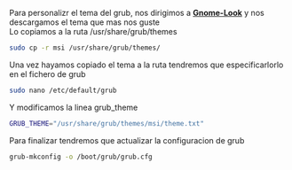 Para personalizr el tema del grub, nos dirigimos a **[Gnome-Look](https://www.gnome-look.org/s/Gnome/browse/)** y nos descargamos el tema que mas nos guste  
Lo copiamos a la ruta /usr/share/grub/themes
```bash
sudo cp -r msi /usr/share/grub/themes/
```
Una vez hayamos copiado el tema a la ruta tendremos que especificarlorlo en el fichero de grub
```bash
sudo nano /etc/default/grub
```
Y modificamos la linea grub_theme
```bash
GRUB_THEME="/usr/share/grub/themes/msi/theme.txt"
```
Para finalizar tendremos que actualizar la configuracion de grub
```bash
grub-mkconfig -o /boot/grub/grub.cfg
```